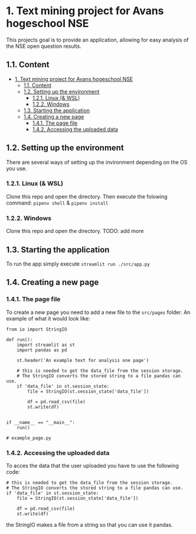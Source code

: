 # 1. Text mining project for Avans hogeschool NSE
This projects goal is to provide an application, allowing for easy analysis of the NSE open question results.

## 1.1. Content
- [1. Text mining project for Avans hogeschool NSE](#1-text-mining-project-for-avans-hogeschool-nse)
  - [1.1. Content](#11-content)
  - [1.2. Setting up the environment](#12-setting-up-the-environment)
    - [1.2.1. Linux (\& WSL)](#121-linux--wsl)
    - [1.2.2. Windows](#122-windows)
  - [1.3. Starting the application](#13-starting-the-application)
  - [1.4. Creating a new page](#14-creating-a-new-page)
    - [1.4.1. The page file](#141-the-page-file)
    - [1.4.2. Accessing the uploaded data](#142-accessing-the-uploaded-data)


## 1.2. Setting up the environment
There are several ways of setting up the invironment depending on the OS you use.

### 1.2.1. Linux (& WSL)
Clone this repo and open the directory. Then execute the folowing command: `pipenv shell` & `pipenv install`

### 1.2.2. Windows
Clone this repo and open the directory. TODO: add more

## 1.3. Starting the application
To run the app simply execute `streamlit run ./src/app.py`

## 1.4. Creating a new page

### 1.4.1. The page file
To create a new page you need to add a new file to the `src/pages` folder. An example of what it would look like:

    from io import StringIO

    def run():
        import streamlit as st
        import pandas as pd

        st.header('An example text for analysis one page')

        # this is needed to get the data_file from the session storage.
        # The StringIO converts the stored string to a file pandas can use.
        if 'data_file' in st.session_state:
            file = StringIO(st.session_state['data_file'])

            df = pd.read_csv(file)
            st.write(df)


    if __name__ == "__main__":
        run()
    
    # example_page.py

### 1.4.2. Accessing the uploaded data
To acces the data that the user uploaded you have to use the following code:

    # this is needed to get the data_file from the session storage.
    # The StringIO converts the stored string to a file pandas can use.
    if 'data_file' in st.session_state:
        file = StringIO(st.session_state['data_file'])

        df = pd.read_csv(file)
        st.write(df)
the StringIO makes a file from a string so that you can use it pandas.